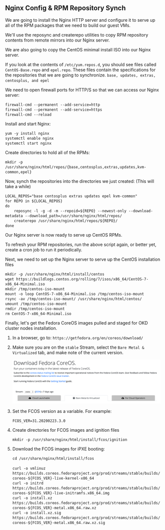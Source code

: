 ## Nginx Config & RPM Repository Synch
We are going to install the Nginx HTTP server and configure it to serve up all of the RPM packages that we need to build our guest VMs.

We'll use the reposync and createrepo utilities to copy RPM repository contents from remote mirrors into our Nginx server.

We are also going to copy the CentOS minimal install ISO into our Nginx server. 


If you look at the contents of `/etc/yum.repos.d`, you should see files called `CentOS-Base.repo` and `epel.repo`.  These files contain the specifications for the repositories that we are going to synchronize.  `base, updates, extras, centosplus, and epel`

We need to open firewall ports for HTTP/S so that we can access our Nginx server:

    firewall-cmd --permanent --add-service=http
    firewall-cmd --permanent --add-service=https
    firewall-cmd --reload

Install and start Nginx:

    yum -y install nginx
    systemctl enable nginx
    systemctl start nginx

Create directories to hold all of the RPMs:

    mkdir -p /usr/share/nginx/html/repos/{base,centosplus,extras,updates,kvm-common,epel}

Now, synch the repositories into the directories we just created:  (This will take a while)

    LOCAL_REPOS="base centosplus extras updates epel kvm-common"
    for REPO in ${LOCAL_REPOS}
    do
        reposync -l -g -d -m --repoid=${REPO} --newest-only --download-metadata --download_path=/usr/share/nginx/html/repos/
        createrepo /usr/share/nginx/html/repos/${REPO}/  
    done

Our Nginx server is now ready to serve up CentOS RPMs.

To refresh your RPM repositories, run the above script again, or better yet, create a cron job to run it periodically.

Next, we need to set up the Nginx server to serve up the CentOS installation files

    mkdir -p /usr/share/nginx/html/install/centos
    wget https://buildlogs.centos.org/rolling/7/isos/x86_64/CentOS-7-x86_64-Minimal.iso
    mkdir /tmp/centos-iso-mount
    mount -o loop CentOS-7-x86_64-Minimal.iso /tmp/centos-iso-mount
    rsync -av /tmp/centos-iso-mount/ /usr/share/nginx/html/centos/
    umount /tmp/centos-iso-mount
    rmdir /tmp/centos-iso-mount
    rm CentOS-7-x86_64-Minimal.iso

Finally, let's get the Fedora CoreOS images pulled and staged for OKD cluster nodes installation.

1. In a browser, go to: `https://getfedora.org/en/coreos/download/`
1. Make sure you are on the `stable` Stream, select the `Bare Metal & Virtualized` tab, and make note of the current version. 

    ![FCOS Download Page](images/FCOS-Download.png)

1. Set the FCOS version as a variable.  For example:

       FCOS_VER=31.20200223.3.0

1. Create directories for FCOS images and ignition files

       mkdir -p /usr/share/nginx/html/install/fcos/ignition

1. Download the FCOS images for iPXE booting:

       cd /usr/share/nginx/html/install/fcos

       curl -o vmlinuz https://builds.coreos.fedoraproject.org/prod/streams/stable/builds/${FCOS_VER}/x86_64/fedora-coreos-${FCOS_VER}-live-kernel-x86_64
       curl -o initrd https://builds.coreos.fedoraproject.org/prod/streams/stable/builds/${FCOS_VER}/x86_64/fedora-coreos-${FCOS_VER}-live-initramfs.x86_64.img
       curl -o install.xz https://builds.coreos.fedoraproject.org/prod/streams/stable/builds/${FCOS_VER}/x86_64/fedora-coreos-${FCOS_VER}-metal.x86_64.raw.xz
       curl -o install.xz.sig https://builds.coreos.fedoraproject.org/prod/streams/stable/builds/${FCOS_VER}/x86_64/fedora-coreos-${FCOS_VER}-metal.x86_64.raw.xz.sig
